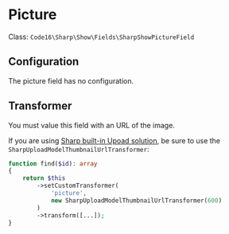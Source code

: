 # Picture

Class: `Code16\Sharp\Show\Fields\SharpShowPictureField`

## Configuration

The picture field has no configuration.

## Transformer

You must value this field with an URL of the image.

If you are using [Sharp built-in Upoad solution](../sharp-uploads.md), be sure to use the  `SharpUploadModelThumbnailUrlTransformer`:

```php
function find($id): array
{
    return $this
        ->setCustomTransformer(
            'picture', 
            new SharpUploadModelThumbnailUrlTransformer(600)
        )
        ->transform([...]);
}
```
